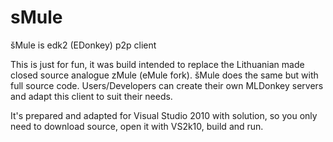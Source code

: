 # sMule
šMule is edk2 (EDonkey) p2p client

This is just for fun, it was build intended to replace the Lithuanian made closed source analogue zMule (eMule fork). šMule does the same but with full source code. Users/Developers can create their own MLDonkey servers and adapt this client to suit their needs.

It's prepared and adapted for Visual Studio 2010 with solution, so you only need to download source, open it with VS2k10, build and run.
